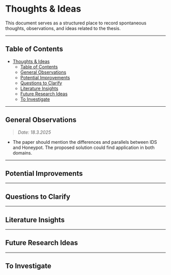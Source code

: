 # Thoughts & Ideas

This document serves as a structured place to record spontaneous thoughts, observations, and ideas related to the thesis.

---

## Table of Contents
- [Thoughts \& Ideas](#thoughts--ideas)
  - [Table of Contents](#table-of-contents)
  - [General Observations](#general-observations)
  - [Potential Improvements](#potential-improvements)
  - [Questions to Clarify](#questions-to-clarify)
  - [Literature Insights](#literature-insights)
  - [Future Research Ideas](#future-research-ideas)
  - [To Investigate](#to-investigate)

---

## General Observations
> *Date: 18.3.2025*  
-  The paper should mention the differences and parallels between IDS and Honeypot. The proposed solution could find application in both domains.


---

## Potential Improvements


---

## Questions to Clarify

---

## Literature Insights 

---

## Future Research Ideas


---

## To Investigate


